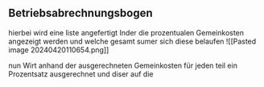 ## Betriebsabrechnungsbogen

hierbei wird eine liste angefertigt Inder die prozentualen Gemeinkosten angezeigt werden und welche gesamt sumer sich diese belaufen
![[Pasted image 20240420110654.png]]

nun Wirt anhand der ausgerechneten Gemeinkosten für jeden teil ein Prozentsatz ausgerechnet 
und diser auf die 